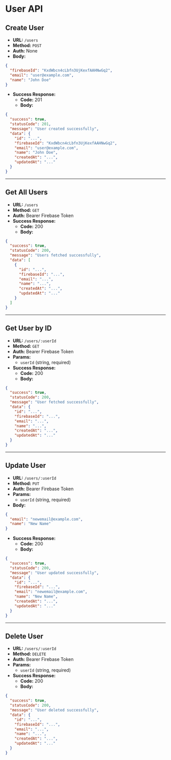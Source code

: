 # User API

## Create User

- **URL:** `/users`
- **Method:** `POST`
- **Auth:** None
- **Body:**
```json
{
  "firebaseId": "KxdWbcn4cLbfn3UjKexfAAHNwGq2",
  "email": "user@example.com",
  "name": "John Doe"
}
```
- **Success Response:**
  - **Code:** 201
  - **Body:**
```json
{
  "success": true,
  "statusCode": 201,
  "message": "User created successfully",
  "data": {
    "id": "...",
    "firebaseId": "KxdWbcn4cLbfn3UjKexfAAHNwGq2",
    "email": "user@example.com",
    "name": "John Doe",
    "createdAt": "...",
    "updatedAt": "..."
  }
}
```

---

## Get All Users

- **URL:** `/users`
- **Method:** `GET`
- **Auth:** Bearer Firebase Token
- **Success Response:**
  - **Code:** 200
  - **Body:**
```json
{
  "success": true,
  "statusCode": 200,
  "message": "Users fetched successfully",
  "data": [
    {
      "id": "...",
      "firebaseId": "...",
      "email": "...",
      "name": "...",
      "createdAt": "...",
      "updatedAt": "..."
    }
  ]
}
```

---

## Get User by ID

- **URL:** `/users/:userId`
- **Method:** `GET`
- **Auth:** Bearer Firebase Token
- **Params:**
  - `userId` (string, required)
- **Success Response:**
  - **Code:** 200
  - **Body:**
```json
{
  "success": true,
  "statusCode": 200,
  "message": "User fetched successfully",
  "data": {
    "id": "...",
    "firebaseId": "...",
    "email": "...",
    "name": "...",
    "createdAt": "...",
    "updatedAt": "..."
  }
}
```

---

## Update User

- **URL:** `/users/:userId`
- **Method:** `PUT`
- **Auth:** Bearer Firebase Token
- **Params:**
  - `userId` (string, required)
- **Body:**
```json
{
  "email": "newemail@example.com",
  "name": "New Name"
}
```
- **Success Response:**
  - **Code:** 200
  - **Body:**
```json
{
  "success": true,
  "statusCode": 200,
  "message": "User updated successfully",
  "data": {
    "id": "...",
    "firebaseId": "...",
    "email": "newemail@example.com",
    "name": "New Name",
    "createdAt": "...",
    "updatedAt": "..."
  }
}
```

---

## Delete User

- **URL:** `/users/:userId`
- **Method:** `DELETE`
- **Auth:** Bearer Firebase Token
- **Params:**
  - `userId` (string, required)
- **Success Response:**
  - **Code:** 200
  - **Body:**
```json
{
  "success": true,
  "statusCode": 200,
  "message": "User deleted successfully",
  "data": {
    "id": "...",
    "firebaseId": "...",
    "email": "...",
    "name": "...",
    "createdAt": "...",
    "updatedAt": "..."
  }
}
``` 